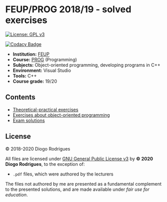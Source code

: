 # FEUP/PROG 2018/19 - solved exercises

[![License: GPL v3](https://img.shields.io/badge/License-GPLv3-blue.svg)](https://www.gnu.org/licenses/gpl-3.0)

[![Codacy Badge](https://app.codacy.com/project/badge/Grade/e104beae80264be69f9050e18e3645f6)](https://www.codacy.com/gh/dmfrodrigues/feup-prog-ex/dashboard?utm_source=github.com&amp;utm_medium=referral&amp;utm_content=dmfrodrigues/feup-prog-ex&amp;utm_campaign=Badge_Grade)

- **Institution:** [FEUP](https://sigarra.up.pt/feup/en/web_page.Inicial)
- **Course:** [PROG](https://sigarra.up.pt/feup/en/ucurr_geral.ficha_uc_view?pv_ocorrencia_id=436430) (Programming)
- **Subjects:** Object-oriented programming, developing programs in C++
- **Environment:** Visual Studio
- **Tools:** C++
- **Course grade:** 19/20

## Contents

- [Theoretical-practical exercises](tp)
- [Exercises about object-oriented programming](oop)
- [Exam solutions](exams)

## License

© 2018-2020 Diogo Rodrigues

All files are licensed under [GNU General Public License v3](LICENSE) by **© 2020 Diogo Rodrigues**, to the exception of:
- `.pdf` files, which were authored by the lecturers

The files not authored by me are presented as a fundamental complement to the presented solutions, and are made available under *fair use for education*.
